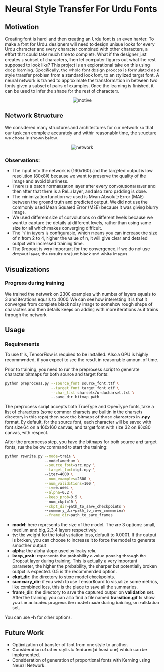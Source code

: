 # Neural Style Transfer For Urdu Fonts

## Motivation
Creating font is hard, and then creating an Urdu font is an even harder. To make a font for Urdu, designers will need to design unique looks for every Urdu character and every character combined with other characters, a effort that could take much time to complete.
What if the designer just creates a subset of characters, then let computer figures out what the rest supposed to look like?
This project is an explorational take on this using deep learning. Specifically, the whole font design process is formulated as a style transfer problem
from a standard look font, to an stylized target font. A neural network is trained to approximate the transformation in between two fonts given a subset of pairs of examples. Once the learning is finished, it can be used to
infer the shape for the rest of characters.
<p align="center">
  <img src="https://github.com/waseef3277/Neural-Style-Transfer_URDU/new/master/images/motive.png?raw=true" alt="motive"/>
</p>

## Network Structure
We considered many structures and architectures for our network so that our task can complete accurately and within reasonable time, the structure we chose is shown below.
<p align="center">
  <img src="https://github.com/waseef3277/Neural-Style-Transfer_URDU/new/master/images/network-structure.png?raw=true" alt="network"/>
</p>

### Observations: 
* The input into the network is (160x160) and the targeted output is low resolution (80x80) because we want to preserve the quality of the image and avoid blurriness.
* There is a batch normalization layer after every convolutional layer and then after that there is a ReLu layer, and also zero padding is done.
* The minimization function we used is Mean Absolute Error (MAE) between the ground truth and predicted output. We did not use the commonly used Mean Squared Error (MSE) because it was giving blurry image.
* We used different size of convolutions on different levels because we want to capture the details at different levels, rather than using same size for all which makes converging difficult.
* The ‘n’ in layers is configurable, which means you can increase the size of n from 2 to 4, higher the value of n, it will give clear and detailed output with increased training time.
* The Dropout is very important for the convergence, if we do not use dropout layer, the results are just black and white images.


## Visualizations
### Progress during training
We trained the network on 2300 examples with number of layers equals to 3 and iterations equals to 4000. We can see how interesting it is that it converges from complete black noisy image to somehow rough shape of characters and then details keeps on adding with more iterations as it trains through the network.


## Usage
### Requirements
To use this, TensorFlow is required to be installed. Also a GPU is highly recommended, if you expect to see the result in reasonable amount of time.

Prior to training, you need to run the preprocess script to generate character bitmaps for both source and target fonts:

```sh
python preprocess.py --source_font source_font.ttf \
                     --target_font target_font.otf \
                     --char_list charsets/urducharset.txt \ 
                     --save_dir bitmap_path
```
The preprocess script accepts both TrueType and OpenType fonts, take a list of characters (some common charsets are builtin in the charsets directory in this repo) then save the bitmaps of those characters in **.npy** format. By default, for the source font, each character will be saved with font size 64 on a 160x160 canvas, and target font with size 32 on 80x80 canvas, with respect.

After the preprocess step, you have the bitmaps for both source and target fonts, run the below command to start the training:

```sh
python rewrite.py --mode=train \ 
                  --model=medium \
                  --source_font=src.npy \
                  --target_font=tgt.npy \ 
                  --iter=4000 \
                  --num_examples=2300 \
                  --num_validations=100 \
                  --tv=0.0001 \
                  --alpha=0.2 \
                  --keep_prob=0.5 \ 
                  --num_ckpt=10 \
                  --ckpt_dir=path_to_save_checkpoints \ 
                  --summary_dir=path_to_save_summaries\
                  --frame_dir=path_to_save_frames
```

* **model**: here represents the size of the model. The are 3 options: small, medium and big, 2,3,4 layers respectively.
* **tv**: the weight for the total variation loss, default to 0.0001. If the output is broken, you can choose to increase it to force the model to generate smoother output
* **alpha**: the alpha slope used by leaky relu.
* **keep_prob**: represents the probability a value passing through the Dropout layer during training. This is actually a very important parameter, the higher the probability, the sharper but potentially broken output is expected. 0.5 is the recommended option.
* **ckpt_dir**: the directory to store model checkpoints.
* **summary_dir**: if you wish to use TensorBoard to visualize some metrics, like combined loss, this is the place to save all the summaries.
* **frame_dir**: the directory to save the captured output on **validation** set. After the training, you can also find a file named **transition.gif** to show you the animated progress the model made during training, on validation set.

You can use **-h** for other options.

## Future Work
* Optimization of transfer of font from one style to another.
* Consideration of other stylistic features(at least one) which can be implemented.
* Consideration of generation of proportional fonts with Kerning using Neural Network.
